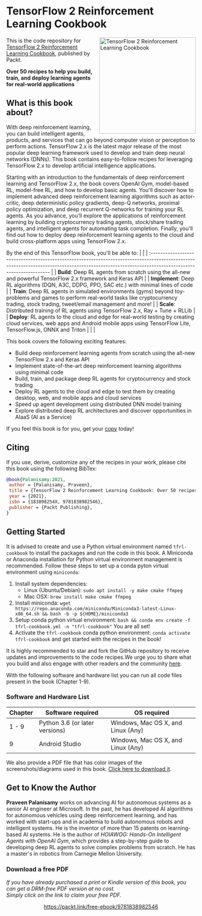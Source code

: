 # TensorFlow 2 Reinforcement Learning Cookbook

<a href="https://www.packtpub.com/product/tensorflow-2-reinforcement-learning-cookbook/9781838982546?utm_source=github&utm_medium=repository&utm_campaign=9781838982546"><img src="https://static.packt-cdn.com/products/9781838982546/cover/smaller" alt="TensorFlow 2 Reinforcement Learning Cookbook" height="256px" align="right"></a>

This is the code repository for [TensorFlow 2 Reinforcement Learning Cookbook](https://www.packtpub.com/product/tensorflow-2-reinforcement-learning-cookbook/9781838982546?utm_source=github&utm_medium=repository&utm_campaign=9781838982546), published by Packt.

**Over 50 recipes to help you build, train, and deploy learning agents for real-world applications**

## What is this book about?

With deep reinforcement learning, you can build intelligent agents, products, and services that can go beyond computer vision or perception to perform actions. TensorFlow 2.x is the latest major release of the most popular deep learning framework used to develop and train deep neural networks (DNNs). This book contains easy-to-follow recipes for leveraging TensorFlow 2.x to develop artificial intelligence applications.

Starting with an introduction to the fundamentals of deep reinforcement learning and TensorFlow 2.x, the book covers OpenAI Gym, model-based RL, model-free RL, and how to develop basic agents. You'll discover how to implement advanced deep reinforcement learning algorithms such as actor-critic, deep deterministic policy gradients, deep-Q networks, proximal policy optimization, and deep recurrent Q-networks for training your RL agents. As you advance, you’ll explore the applications of reinforcement learning by building cryptocurrency trading agents, stock/share trading agents, and intelligent agents for automating task completion. Finally, you'll find out how to deploy deep reinforcement learning agents to the cloud and build cross-platform apps using TensorFlow 2.x.

By the end of this TensorFlow book, you'll be able to:
| |
| :------------------------------------------------------------------------------------------------------------------------------------------------------------------------------------------------ |
| **Build**: Deep RL agents from scratch using the all-new and powerful TensorFlow 2.x framework and Keras API |
| **Implement**: Deep RL algorithms (DQN, A3C, DDPG, PPO, SAC etc.) with minimal lines of code |
| **Train**: Deep RL agents in simulated environments (gyms) beyond toy-problems and games to perform real-world tasks like cryptocurrency trading, stock trading, tweet/email management and more! |
| **Scale**: Distributed training of RL agents using TensorFlow 2.x, Ray + Tune + RLLib |
| **Deploy**: RL agents to the cloud and edge for real-world testing by creating cloud services, web apps and Android mobile apps using TensorFlow Lite, TensorFlow.js, ONNX and Triton |
| |

This book covers the following exciting features:

- Build deep reinforcement learning agents from scratch using the all-new TensorFlow 2.x and Keras API
- Implement state-of-the-art deep reinforcement learning algorithms using minimal code
- Build, train, and package deep RL agents for cryptocurrency and stock trading
- Deploy RL agents to the cloud and edge to test them by creating desktop, web, and mobile apps and cloud services
- Speed up agent development using distributed DNN model training
- Explore distributed deep RL architectures and discover opportunities in AIaaS (AI as a Service)

If you feel this book is for you, get your [copy](https://www.amazon.com/dp/183898254X) today!

## Citing

If you use, derive, customize any of the recipes in your work, please cite this book using the following BibTex:

```bibtex
@book{Palanisamy:2021,
 author = {Palanisamy, Praveen},
 title = {TensorFlow 2 Reinforcement Learning Cookbook: Over 50 recipes to help you build, train, and deploy learning agents for real-world applications},
 year = {2021},
 isbn = {183898254X, 9781838982546},
 publisher = {Packt Publishing},
}
```

## Getting Started

It is advised to create and use a Python virtual environment named `tfrl-cookbook` to install the packages and run the code in this book. A Miniconda or Anaconda installation for Python virtual environment management is recommended. Follow these steps to set up a conda pyton virtual environment using `miniconda`:

1. Install system dependencies:
   - Linux (Ubuntu/Debian): `sudo apt install -y make cmake ffmpeg`
   - Mac OSX: `brew install make cmake ffmpeg`
2. Install miniconda: `wget https://repo.anaconda.com/miniconda/Miniconda3-latest-Linux-x86_64.sh && bash -b -p ${HOME}/miniconda3`
3. Setup conda python virtual environment: `bash && conda env create -f tfrl-cookbook.yml -n "tfrl-cookbook"`
   You are all set!
4. Activate the `tfrl-cookbook` conda python environment: `conda activate tfrl-cookbook` and get started with the recipes in the book!

It is highly recommended to star and fork the GitHub repository to receive updates and improvements to the code recipes.We urge you to share what you build and also engage with other readers and the community [here](https://github.com/PacktPublishing/Tensorflow-2-Reinforcement-Learning-Cookbook/discussions).

With the following software and hardware list you can run all code files present in the book (Chapter 1-9).

### Software and Hardware List

| Chapter | Software required              | OS required                        |
| ------- | ------------------------------ | ---------------------------------- |
| 1 - 9   | Python 3.6 (or later versions) | Windows, Mac OS X, and Linux (Any) |
| 9       | Android Studio                 | Windows, Mac OS X, and Linux (Any) |

We also provide a PDF file that has color images of the screenshots/diagrams used in this book. [Click here to download it](https://static.packt-cdn.com/downloads/9781838982546_ColorImages.pdf).

## Get to Know the Author

**Praveen Palanisamy** works on advancing AI for autonomous systems as a senior AI engineer at Microsoft. In the past, he has developed AI algorithms for autonomous vehicles using deep reinforcement learning, and has worked with start-ups and in academia to build autonomous robots and intelligent systems. He is the inventor of more than 15 patents on learning-based AI systems. He is the author of _HOIAWOG: Hands-On Intelligent Agents with OpenAI Gym_, which provides a step-by-step guide to developing deep RL agents to solve complex problems from scratch. He has a master's in robotics from Carnegie Mellon University.
### Download a free PDF

 <i>If you have already purchased a print or Kindle version of this book, you can get a DRM-free PDF version at no cost.<br>Simply click on the link to claim your free PDF.</i>
<p align="center"> <a href="https://packt.link/free-ebook/9781838982546">https://packt.link/free-ebook/9781838982546 </a> </p>